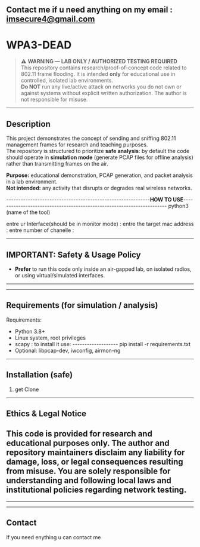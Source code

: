 Contact me if u need anything on my email :          imsecure4@gmail.com
----------------------------------------------------------------------------------------------------------------------------------------------------------------------------------------------
# WPA3-DEAD

> ⚠️ **WARNING — LAB ONLY / AUTHORIZED TESTING REQUIRED**  
> This repository contains research/proof-of-concept code related to 802.11 frame flooding. It is intended **only** for educational use in controlled, isolated lab environments.  
> **Do NOT** run any live/active attack on networks you do not own or against systems without explicit written authorization. The author is not responsible for misuse.

-------------------------------------------------------------------------------------------------------------------------------------------------

## Description
This project demonstrates the concept of sending and sniffing 802.11 management frames for research and teaching purposes.  
The repository is structured to prioritize **safe analysis**: by default the code should operate in **simulation mode** (generate PCAP files for offline analysis) rather than transmitting frames on the air.

**Purpose:** educational demonstration, PCAP generation, and packet analysis in a lab environment.  
**Not intended:** any activity that disrupts or degrades real wireless networks.  


------------------------------------------------------------**HOW TO USE**-----------------------------------------------------------------------
  python3 (name of the tool)
  
  entre ur Interface(should be in monitor mode) :
  entre the target mac address :
  entre number of chanelle : 

  
--------------------------------------------------------------------------------------------------------------------------------------------------
## IMPORTANT: Safety & Usage Policy  
- **Prefer** to run this code only inside an air-gapped lab, on isolated radios, or using virtual/simulated interfaces.  

-------------------------------------------------------------------------------------------------------------------------------------------------

-------------------------------------------------------------------------------------------------------------------------------------------------

## Requirements (for simulation / analysis)
Requirements:
- Python 3.8+
- Linux system, root privileges
- scapy    : to install it use:  -------------------  pip install -r requirements.txt
- Optional: libpcap-dev, iwconfig, airmon-ng

-------------------------------------------------------------------------------------------------------------------------------------------------

## Installation (safe)
1. get Clone  
---

## Ethics & Legal Notice
This code is provided for **research and educational purposes** only. The author and repository maintainers disclaim any liability for damage, loss, or legal consequences resulting from misuse. You are solely responsible for understanding and following local laws and institutional policies regarding network testing.
---
---
---
## Contact
If you need enything u can contact me
